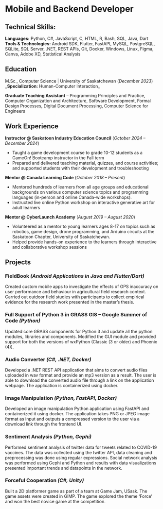 # Mobile and Backend Developer

## Technical Skills: 
**Languages:** Python, C#, JavaScript, C, HTML, R, Bash, SQL, Java, Dart
**Tools & Technologies:** Android SDK, Flutter, FastAPI, MySQL, PostgreSQL, SQLite, SQL Server, .NET, REST APIs, Git, Docker, Windows, Linux, Figma, Canva, Adobe XD, Statistical Analysis

## Education
M.Sc., Computer Science | University of Saskatchewan (_December 2023_)
**_Specialization:** Human-Computer Interaction_

**Graduate Teaching Assistant** – Programming Principles and Practice, Computer Organization and Architecture, Software Development, Formal Design Processes, Digital Document Processing, Computer Science for Engineers

## Work Experience
**Instructor @ Saskatoon Industry Education Council** (_October 2024 – December 2024_)
- Taught a game development course to grade 10-12 students as a GameOn! Bootcamp instructor in the Fall term
- Prepared and delivered teaching material, quizzes, and course activities; and supported students with their development and troubleshooting

**Mentor @ Canada Learning Code** (_October 2018 – Present_)
- Mentored hundreds of learners from all age groups and educational backgrounds on various computer science topics and programming languages (in-person and online Canada-wide workshops).
- Instructed live online Python workshop on interactive generative art for adult learners

**Mentor @ CyberLaunch Academy** (_August 2019 – August 2020_)
- Volunteered as a mentor to young learners ages 8-17 on topics such as robotics, game design, drone programming, and Arduino circuits at the Saskatoon Chapter, University of Saskatchewan.
- Helped provide hands-on experience to the learners through interactive and collaborative workshop sessions


## Projects
### FieldBook _(Android Applications in Java and Flutter/Dart)_

Created custom mobile apps to investigate the effects of GPS inaccuracy on user performance and behaviour in agricultural field research context. Carried out outdoor field studies with participants to collect empirical evidence for the research work presented in the master’s thesis.

### Full Support of Python 3 in GRASS GIS – Google Summer of Code _(Python)_

Updated core GRASS components for Python 3 and update all the python modules, libraries and components. Modified the GUI module and provided support for both the versions of wxPython (Classic (3 or older) and Phoenix (4)).

### Audio Converter _(C#, .NET, Docker)_

Developed a .NET REST API application that aims to convert audio files uploaded in wav format and provide an mp3 version as a result.  The user is able to download the converted audio file through a link on the application webpage. The application is containerized using docker.

### Image Manipulation _(Python, FastAPI, Docker)_

Developed an image manipulation Python application using FastAPI and containerized it using docker. The application takes PNG or JPEG image format as input and outputs a compressed version to the user via a download link through the frontend UI.

### Sentiment Analysis _(Python, Gephi)_

Performed sentiment analysis of twitter data for tweets related to COVID-19 vaccines. The data was collected using the twitter API, data cleaning and preprocessing was done using regular expressions. Social network analysis was performed using Gephi and Python and results with data visualizations presented important trends and datapoints in the network.

### Forceful Cooperation _(C#, Unity)_

Built a 2D platformer game as part of a team at Game Jam, USask. The game assets were created in GIMP. The game explored the theme ‘Force’ and won the best novice game at the competition.
